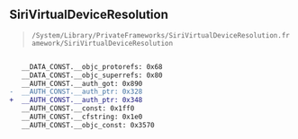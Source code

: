 ## SiriVirtualDeviceResolution

> `/System/Library/PrivateFrameworks/SiriVirtualDeviceResolution.framework/SiriVirtualDeviceResolution`

```diff

   __DATA_CONST.__objc_protorefs: 0x68
   __DATA_CONST.__objc_superrefs: 0x80
   __AUTH_CONST.__auth_got: 0x890
-  __AUTH_CONST.__auth_ptr: 0x328
+  __AUTH_CONST.__auth_ptr: 0x348
   __AUTH_CONST.__const: 0x1ff0
   __AUTH_CONST.__cfstring: 0x1e0
   __AUTH_CONST.__objc_const: 0x3570

```
